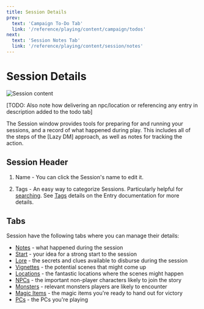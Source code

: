 ```yaml
---
title: Session Details
prev: 
  text: 'Campaign To-Do Tab'
  link: '/reference/playing/content/campaign/todos'
next: 
  text: 'Session Notes Tab'
  link: '/reference/playing/content/session/notes'
---
```

# Session Details

![Session content](/assets/images/session-content.webp)

[TODO: Also note how delivering an npc/location or referencing any entry in description added to the todo tab]

The Session window provides tools for preparing for and running your sessions, and a record of what happened during play.  This includes all of the steps of the [Lazy DM] approach, as well as notes for tracking the action.

## Session Header

  1. Name - You can click the Session's name to edit it.

  2. Tags - An easy way to categorize Sessions. Particularly helpful for [searching](/reference/navigation/search). See [Tags](/reference/world-building/content/entry/tags) details on the Entry documentation for more details.

## Tabs
Session have the following tabs where you can manage their details:
* [Notes](./notes) - what happened during the session
* [Start](./start) - your idea for a strong start to the session
* [Lore](./lore) - the secrets and clues available to disburse during the session
* [Vignettes](./vignettes) - the potential scenes that might come up
* [Locations](./locations) - the fantastic locations where the scenes might happen
* [NPCs](./npcs) - the important non-player characters likely to join the story
* [Monsters](./monsters) - relevant monsters players are likely to encounter
* [Magic Items](./magic-items) - the magic items you're ready to hand out for victory
* [PCs](./pcs) - the PCs you're playing
